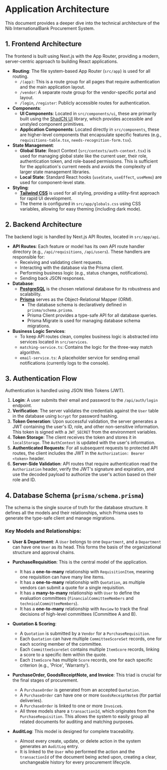 
# Application Architecture

This document provides a deeper dive into the technical architecture of the Nib InternationalBank Procurement System.

## 1. Frontend Architecture

The frontend is built using Next.js with the App Router, providing a modern, server-centric approach to building React applications.

-   **Routing**: The file system-based App Router (`src/app`) is used for all routing.
    -   `/(app)`: This is a route group for all pages that require authentication and the main application layout.
    -   `/vendor`: A separate route group for the vendor-specific portal and layout.
    -   `/login`, `/register`: Publicly accessible routes for authentication.
-   **Components**:
    -   **UI Components**: Located in `src/components/ui`, these are primarily built using the [ShadCN UI](https://ui.shadcn.com/) library, which provides accessible and unstyled component primitives.
    -   **Application Components**: Located directly in `src/components`, these are higher-level components that encapsulate specific features (e.g., `requisitions-table.tsx`, `needs-recognition-form.tsx`).
-   **State Management**:
    -   **Global State**: React Context (`src/contexts/auth-context.tsx`) is used for managing global state like the current user, their role, authentication token, and role-based permissions. This is sufficient for the application's current needs and avoids the complexity of larger state management libraries.
    -   **Local State**: Standard React hooks (`useState`, `useEffect`, `useMemo`) are used for component-level state.
-   **Styling**:
    -   **[Tailwind CSS](https://tailwindcss.com/)** is used for all styling, providing a utility-first approach for rapid UI development.
    -   The theme is configured in `src/app/globals.css` using CSS variables, allowing for easy theming (including dark mode).

## 2. Backend Architecture

The backend logic is handled by Next.js API Routes, located in `src/app/api`.

-   **API Routes**: Each feature or model has its own API route handler directory (e.g., `/api/requisitions`, `/api/users`). These handlers are responsible for:
    -   Receiving and validating client requests.
    -   Interacting with the database via the Prisma client.
    -   Performing business logic (e.g., status changes, notifications).
    -   Sending back JSON responses.
-   **Database**:
    -   **[PostgreSQL](https://www.postgresql.org/)** is the chosen relational database for its robustness and scalability.
    -   **[Prisma](https://www.prisma.io/)** serves as the Object-Relational Mapper (ORM).
        -   The database schema is declaratively defined in `prisma/schema.prisma`.
        -   Prisma Client provides a type-safe API for all database queries.
        -   Prisma Migrate is used for managing database schema migrations.
-   **Business Logic Services**:
    -   To keep API routes clean, complex business logic is abstracted into services located in `src/services`.
    -   `matching-service.ts`: Contains the logic for the three-way match algorithm.
    -   `email-service.ts`: A placeholder service for sending email notifications (currently logs to the console).

## 3. Authentication Flow

Authentication is handled using JSON Web Tokens (JWT).

1.  **Login**: A user submits their email and password to the `/api/auth/login` endpoint.
2.  **Verification**: The server validates the credentials against the `User` table in the database using `bcrypt` for password hashing.
3.  **Token Generation**: Upon successful validation, the server generates a JWT containing the user's ID, role, and other non-sensitive information. This token is signed with a `JWT_SECRET` from the environment variables.
4.  **Token Storage**: The client receives the token and stores it in `localStorage`. The `AuthContext` is updated with the user's information.
5.  **Authenticated Requests**: For all subsequent requests to protected API routes, the client includes the JWT in the `Authorization: Bearer <token>` header.
6.  **Server-Side Validation**: API routes that require authentication read the `Authorization` header, verify the JWT's signature and expiration, and use the decoded payload to authorize the user's action based on their role and ID.

## 4. Database Schema (`prisma/schema.prisma`)

The schema is the single source of truth for the database structure. It defines all the models and their relationships, which Prisma uses to generate the type-safe client and manage migrations.

### Key Models and Relationships:

-   **User & Department**: A `User` belongs to one `Department`, and a `Department` can have one `User` as its head. This forms the basis of the organizational structure and approval chains.

-   **PurchaseRequisition**: This is the central model of the application.
    -   It has a **one-to-many** relationship with `RequisitionItem`, meaning one requisition can have many line items.
    -   It has a **one-to-many** relationship with `Quotation`, as multiple vendors can submit a quote for a single requisition.
    -   It has a **many-to-many** relationship with `User` to define the evaluation committees (`financialCommitteeMembers` and `technicalCommitteeMembers`).
    -   It has a **one-to-many** relationship with `Review` to track the final decisions of high-level committees (Committee A and B).

-   **Quotation & Scoring**:
    -   A `Quotation` is submitted by a `Vendor` for a `PurchaseRequisition`.
    -   Each `Quotation` can have multiple `CommitteeScoreSet` records, one for each scoring member of the committee.
    -   Each `CommitteeScoreSet` contains multiple `ItemScore` records, linking a score to a specific item within the quote.
    -   Each `ItemScore` has multiple `Score` records, one for each specific criterion (e.g., 'Price', 'Warranty').

-   **PurchaseOrder, GoodsReceiptNote, and Invoice**: This triad is crucial for the final stages of procurement.
    -   A `PurchaseOrder` is generated from an accepted `Quotation`.
    -   A `PurchaseOrder` can have one or more `GoodsReceiptNote`s (for partial deliveries).
    -   A `PurchaseOrder` is linked to one or more `Invoice`s.
    -   All three models share a `transactionId`, which originates from the `PurchaseRequisition`. This allows the system to easily group all related documents for auditing and matching purposes.

-   **AuditLog**: This model is designed for complete traceability.
    -   Almost every create, update, or delete action in the system generates an `AuditLog` entry.
    -   It is linked to the `User` who performed the action and the `transactionId` of the document being acted upon, creating a clear, unchangeable history for every procurement lifecycle.
